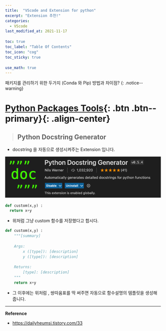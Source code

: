 ```yaml
---
title:  "VScode and Extension for python"
excerpt: "Extension 추천!"
categories:
  - VScode
last_modified_at: 2021-11-17

toc: true
toc_label: "Table Of Contents"
toc_icon: "cog"
toc_sticky: true

use_math: true
---
```


 패키지를 관리하기 위한 두가지 (Conda 와 Pip) 방법과 차이점?
{: .notice--warning}

# [Python Packages Tools](#link){: .btn .btn--primary}{: .align-center}

> ## Python Docstring Generator 

- docstring 을 자동으로 생성시켜주는 Extension 입니다.

![png](/assets/images/Python/57_1.png)

```python
def custom(x,y) :
  return x+y
```

- 위처럼 그냥 custom 함수를 저장했다고 합시다. 

```python
def custom(x,y) :
    """[summary]

    Args:
        x ([type]): [description]
        y ([type]): [description]

    Returns:
        [type]: [description]
    """
    return x+y
```

- 그 이후에는 위처럼 , 쌍따움표를 딱 써주면 자동으로 함수설명의 템플릿을 생성해줍니다.

---

**Reference**

- <https://dailyheumsi.tistory.com/33>

